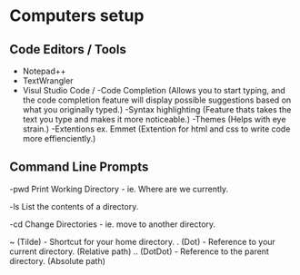 # Computers setup


## Code Editors / Tools
- Notepad++
- TextWrangler
- Visul Studio Code
/
-Code Completion (Allows you to start typing, and the code completion
feature will display possible suggestions based on what you originally
typed.)
-Syntax highlighting (Feature thats takes the text you type and makes it more noticeable.)
-Themes (Helps with eye strain.)
-Extentions ex. Emmet (Extention for html and css to write code more effienciently.)


## Command Line Prompts
-pwd
Print Working Directory - ie. Where are we currently.

-ls
List the contents of a directory.

-cd
Change Directories - ie. move to another directory.

~ (Tilde) - Shortcut for your home directory. 
. (Dot) - Reference to your current directory. (Relative path)
.. (DotDot) - Reference to the parent directory. (Absolute path)


